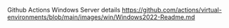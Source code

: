 Github Actions Windows Server details
https://github.com/actions/virtual-environments/blob/main/images/win/Windows2022-Readme.md

